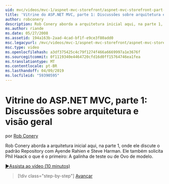 ```yaml
---
uid: mvc/videos/mvc-1/aspnet-mvc-storefront/aspnet-mvc-storefront-part-1-architectural-discussion-and-overview
title: 'Vitrine do ASP.NET MVC, parte 1: Discussões sobre arquitetura e visão geral | Microsoft Docs'
author: robconery
description: Rob Conery aborda a arquitetura inicial aqui, na parte 1, onde ele discute o padrão Repository com Ayende Rahien e Steve Harman. Ele também solicita a Phil...
ms.author: riande
ms.date: 05/27/2008
ms.assetid: 194a163b-2aad-4cad-bf1f-e9ce3f80add0
msc.legacyurl: /mvc/videos/mvc-1/aspnet-mvc-storefront/aspnet-mvc-storefront-part-1-architectural-discussion-and-overview
msc.type: video
ms.openlocfilehash: a3df375425c4c79f1274f466a6669997a1e3676f
ms.sourcegitcommit: 0f1119340e4464720cfd16d0ff15764746ea1fea
ms.translationtype: MT
ms.contentlocale: pt-BR
ms.lasthandoff: 04/09/2019
ms.locfileid: "59390595"
---
```

# <a name="aspnet-mvc-storefront-part-1-architectural-discussion-and-overview"></a>Vitrine do ASP.NET MVC, parte 1: Discussões sobre arquitetura e visão geral

por [Rob Conery](https://github.com/robconery)

Rob Conery aborda a arquitetura inicial aqui, na parte 1, onde ele discute o padrão Repository com Ayende Rahien e Steve Harman. Ele também solicita Phil Haack o que é o primeiro: A galinha de teste ou de Ovo de modelo.

[&#9654;Assista ao vídeo (10 minutos)](https://channel9.msdn.com/Blogs/ASP-NET-Site-Videos/aspnet-mvc-storefront-part-1-architectural-discussion-and-overview)

> [!div class="step-by-step"]
> [Avançar](aspnet-mvc-storefront-part-2-the-repository-pattern.md)
